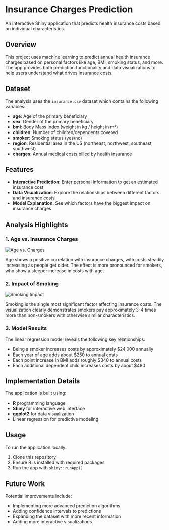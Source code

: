 # Insurance Charges Prediction

An interactive Shiny application that predicts health insurance costs based on individual characteristics.

## Overview

This project uses machine learning to predict annual health insurance charges based on personal factors like age, BMI, smoking status, and more. The app provides both prediction functionality and data visualizations to help users understand what drives insurance costs.

## Dataset

The analysis uses the `insurance.csv` dataset which contains the following variables:
- **age**: Age of the primary beneficiary
- **sex**: Gender of the primary beneficiary
- **bmi**: Body Mass Index (weight in kg / height in m²)
- **children**: Number of children/dependents covered
- **smoker**: Smoking status (yes/no)
- **region**: Residential area in the US (northeast, northwest, southeast, southwest)
- **charges**: Annual medical costs billed by health insurance

## Features

- **Interactive Prediction**: Enter personal information to get an estimated insurance cost
- **Data Visualization**: Explore the relationships between different factors and insurance costs
- **Model Explanation**: See which factors have the biggest impact on insurance charges

## Analysis Highlights

### 1. Age vs. Insurance Charges
![Age vs. Charges](assets/Data-Visualization.png)

Age shows a positive correlation with insurance charges, with costs steadily increasing as people get older. The effect is more pronounced for smokers, who show a steeper increase in costs with age.

### 2. Impact of Smoking
![Smoking Impact](assets/Model-Prediction-UI.png)

Smoking is the single most significant factor affecting insurance costs. The visualization clearly demonstrates smokers pay approximately 3-4 times more than non-smokers with otherwise similar characteristics.

### 3. Model Results

The linear regression model reveals the following key relationships:
- Being a smoker increases costs by approximately $24,000 annually
- Each year of age adds about $250 to annual costs
- Each point increase in BMI adds roughly $340 to annual costs
- Each additional dependent child increases costs by about $480

## Implementation Details

The application is built using:
- **R** programming language
- **Shiny** for interactive web interface
- **ggplot2** for data visualization
- Linear regression for predictive modeling

## Usage

To run the application locally:
1. Clone this repository
2. Ensure R is installed with required packages
3. Run the app with `shiny::runApp()`

## Future Work

Potential improvements include:
- Implementing more advanced prediction algorithms
- Adding confidence intervals to predictions
- Expanding the dataset with more recent information
- Adding more interactive visualizations
